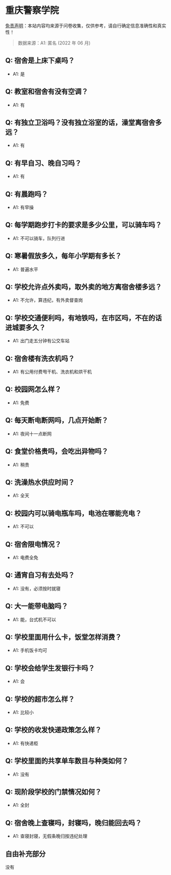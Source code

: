 # 重庆警察学院

[免责声明](https://colleges.chat/#_3)：本站内容均来源于问卷收集，仅供参考，请自行确定信息准确性和真实性！

> 数据来源：A1: 匿名 (2022 年 06 月)

## Q: 宿舍是上床下桌吗？

- A1: 是

## Q: 教室和宿舍有没有空调？

- A1: 有

## Q: 有独立卫浴吗？没有独立浴室的话，澡堂离宿舍多远？

- A1: 有

## Q: 有早自习、晚自习吗？

- A1: 有

## Q: 有晨跑吗？

- A1: 有早操

## Q: 每学期跑步打卡的要求是多少公里，可以骑车吗？

- A1: 不可以骑车，队列行进

## Q: 寒暑假放多久，每年小学期有多长？

- A1: 普遍水平

## Q: 学校允许点外卖吗，取外卖的地方离宿舍楼多远？

- A1: 不允许，算违纪，有外卖督查岗

## Q: 学校交通便利吗，有地铁吗，在市区吗，不在的话进城要多久？

- A1: 出门走五分钟有公交车站

## Q: 宿舍楼有洗衣机吗？

- A1: 有公用付费甩干机、洗衣机和烘干机

## Q: 校园网怎么样？

- A1: 免费

## Q: 每天断电断网吗，几点开始断？

- A1: 夜间十一点断网

## Q: 食堂价格贵吗，会吃出异物吗？

- A1: 稍贵

## Q: 洗澡热水供应时间？

- A1: 全天

## Q: 校园内可以骑电瓶车吗，电池在哪能充电？

- A1: 不可以

## Q: 宿舍限电情况？

- A1: 电费全免

## Q: 通宵自习有去处吗？

- A1: 没有，必须按时就寝

## Q: 大一能带电脑吗？

- A1: 能，台式机不可以

## Q: 学校里面用什么卡，饭堂怎样消费？

- A1: 手机饭卡均可

## Q: 学校会给学生发银行卡吗？

- A1: 会

## Q: 学校的超市怎么样？

- A1: 比较小

## Q: 学校的收发快递政策怎么样？

- A1: 有快递柜

## Q: 学校里面的共享单车数目与种类如何？

- A1: 没有

## Q: 现阶段学校的门禁情况如何？

- A1: 全封

## Q: 宿舍晚上查寝吗，封寝吗，晚归能回去吗？

- A1: 查寝封寝，无假条晚归按违纪处理

## 自由补充部分

没有